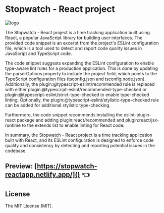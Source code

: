 # Stopwatch - React project
![logo](https://stopwatch-reactapp.netlify.app/logo.svg)

The Stopwatch - React project is a time tracking application built using React, a popular JavaScript library for building user interfaces. The provided code snippet is an excerpt from the project's ESLint configuration file, which is a tool used to detect and report code quality issues in JavaScript and TypeScript code.

The code snippet suggests expanding the ESLint configuration to enable type-aware lint rules for a production application. This is done by updating the parserOptions property to include the project field, which points to the TypeScript configuration files (tsconfig.json and tsconfig.node.json). Additionally, the plugin:@typescript-eslint/recommended rule is replaced with either plugin:@typescript-eslint/recommended-type-checked or plugin:@typescript-eslint/strict-type-checked to enable type-checked linting. Optionally, the plugin:@typescript-eslint/stylistic-type-checked rule can be added for additional stylistic type-checking.

Furthermore, the code snippet recommends installing the eslint-plugin-react package and adding plugin:react/recommended and plugin:react/jsx-runtime to the extends list to enable linting for React code.

In summary, the Stopwatch - React project is a time tracking application built with React, and its ESLint configuration is designed to enforce code quality and consistency by detecting and reporting potential issues in the codebase.

## Preview: [https://stopwatch-reactapp.netlify.app/]() 👈

## License

The MIT License (MIT). 